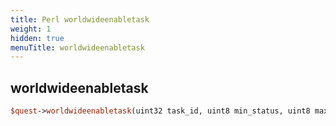 ```yaml
---
title: Perl worldwideenabletask
weight: 1
hidden: true
menuTitle: worldwideenabletask
---
```

## worldwideenabletask
```perl
$quest->worldwideenabletask(uint32 task_id, uint8 min_status, uint8 max_status)
```
